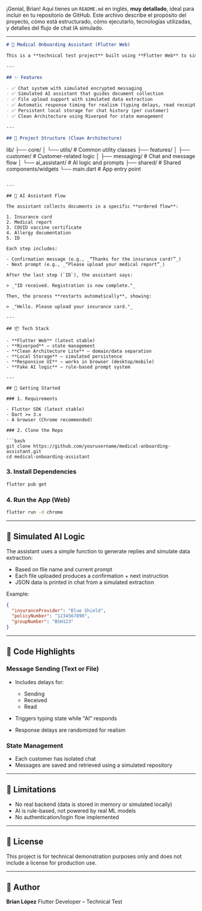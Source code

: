 ¡Genial, Brian! Aquí tienes un `README.md` en inglés, **muy detallado**, ideal para incluir en tu repositorio de GitHub. Este archivo describe el propósito del proyecto, cómo está estructurado, cómo ejecutarlo, tecnologías utilizadas, y detalles del flujo de chat IA simulado.

---

```markdown
# 🦷 Medical Onboarding Assistant (Flutter Web)

This is a **technical test project** built using **Flutter Web** to simulate a **medical onboarding assistant**. The app provides a chat interface for support agents to interact with new clients and collect their medical documents through a guided conversation powered by a simulated AI assistant.

---

## ✨ Features

- ✅ Chat system with simulated encrypted messaging
- ✅ Simulated AI assistant that guides document collection
- ✅ File upload support with simulated data extraction
- ✅ Automatic response timing for realism (typing delays, read receipts)
- ✅ Persistent local storage for chat history (per customer)
- ✅ Clean Architecture using Riverpod for state management

---

## 📁 Project Structure (Clean Architecture)

```

lib/
├── core/
│   └── utils/               # Common utility classes
├── features/
│   ├── customer/            # Customer-related logic
│   ├── messaging/           # Chat and message flow
│   └── ai\_assistant/        # AI logic and prompts
├── shared/                  # Shared components/widgets
└── main.dart                # App entry point

````

---

## 🧠 AI Assistant Flow

The assistant collects documents in a specific **ordered flow**:

1. Insurance card
2. Medical report
3. COVID vaccine certificate
4. Allergy documentation
5. ID

Each step includes:

- Confirmation message (e.g., _“Thanks for the insurance card!”_)
- Next prompt (e.g., _“Please upload your medical report”_)

After the last step (`ID`), the assistant says:

> _"ID received. Registration is now complete."_

Then, the process **restarts automatically**, showing:

> _"Hello. Please upload your insurance card."_

---

## 📦 Tech Stack

- **Flutter Web** (latest stable)
- **Riverpod** – state management
- **Clean Architecture Lite** – domain/data separation
- **Local Storage** – simulated persistence
- **Responsive UI** – works in browser (desktop/mobile)
- **Fake AI logic** – rule-based prompt system

---

## 🚀 Getting Started

### 1. Requirements

- Flutter SDK (latest stable)  
- Dart >= 3.x  
- A browser (Chrome recommended)

### 2. Clone the Repo

```bash
git clone https://github.com/yourusername/medical-onboarding-assistant.git
cd medical-onboarding-assistant
````

### 3. Install Dependencies

```bash
flutter pub get
```

### 4. Run the App (Web)

```bash
flutter run -d chrome
```

---

## 🧪 Simulated AI Logic

The assistant uses a simple function to generate replies and simulate data extraction:

* Based on file name and current prompt
* Each file uploaded produces a confirmation + next instruction
* JSON data is printed in chat from a simulated extraction

Example:

```json
{
  "insuranceProvider": "Blue Shield",
  "policyNumber": "1234567890",
  "groupNumber": "BSH123"
}
```

---

## 🧼 Code Highlights

### Message Sending (Text or File)

* Includes delays for:

  * Sending
  * Received
  * Read
* Triggers typing state while "AI" responds
* Response delays are randomized for realism

### State Management

* Each customer has isolated chat
* Messages are saved and retrieved using a simulated repository

---

## 🧊 Limitations

* No real backend (data is stored in memory or simulated locally)
* AI is rule-based, not powered by real ML models
* No authentication/login flow implemented

---

## 📄 License

This project is for technical demonstration purposes only and does not include a license for production use.

---

## 👤 Author

**Brian López**
Flutter Developer – Technical Test

